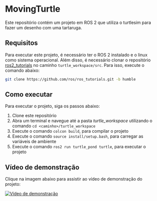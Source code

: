 # MovingTurtle

Este repositório contém um projeto em ROS 2 que utiliza o turtlesim para fazer um desenho com uma tartaruga.

## Requisitos

Para executar este projeto, é necessário ter o ROS 2 instalado e o linux como sistema operacional.
Além disso, é necessário clonar o repositório [ros2_tutorials](https://github.com/ros/ros_tutorials.git) no caminho `turtle_workspace/src`. Para isso, execute o comando abaixo:

```bash
git clone https://github.com/ros/ros_tutorials.git -b humble 
```

## Como executar

Para executar o projeto, siga os passos abaixo:

1. Clone este repositório
2. Abra um terminal e navegue até a pasta _turtle_workspace_ utilizando o comando `cd <caminho>/turtle_workspace`
3. Execute o comando `colcon build`, para compilar o projeto
4. Execute o comando `source install/setup.bash`, para carregar as variáveis de ambiente
5. Execute o comando `ros2 run turtle_pond turtle`, para executar o projeto

## Vídeo de demonstração

Clique na imagem abaixo para assistir ao vídeo de demonstração do projeto:

[![Vídeo de demonstração](https://arminlab.com/wp-content/uploads/2022/09/icons8-youtube-play-button-2048-300x300.png)](https://youtu.be/dS2lNNI1Y84)